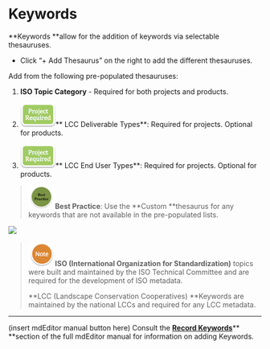 # Keywords

**Keywords **allow for the addition of keywords via selectable thesauruses.

* Click “+ Add Thesaurus” on the right to add the different thesauruses.

Add from the following pre-populated thesauruses:

1. **ISO Topic Category** - Required for both projects and products.

2. ![](/assets/project_required_small.png)** LCC Deliverable Types**: Required for projects. Optional for products.

3. ![](/assets/project_required_small.png)** LCC End User Types**: Required for projects. Optional for products.

> ![](/assets/best_practice_small.png)**Best Practice**: Use the **Custom **thesaurus for any keywords that are not available in the pre-populated lists.

![](https://lh5.googleusercontent.com/KVJ4_feuJ1xYnsRLYYGfRFBOJ_pR76xdlThDJ39GYUFdkyUR-wbODSCKEW637polRHdv4JqotIFxiEPKUZgLo7EGv41XAF63zcx7sqrYLNdWnc1CVhGk7HYzLXcrEY5LoPOA37-c)

> ![](/assets/NoteSmall.png)**ISO \(International Organization for Standardization\)** topics were built and maintained by the ISO Technical Committee and are required for the development of ISO metadata.  
>   
> **LCC \(Landscape Conservation Cooperatives\) **Keywords are maintained by the national LCCs and required for any LCC metadata.

---

\(insert mdEditor manual button here\) Consult the [**Record Keywords**](https://adiwg.gitbooks.io/mdeditor/content/record/edit/keywords.html)** **section of the full mdEditor manual for information on adding Keywords.

